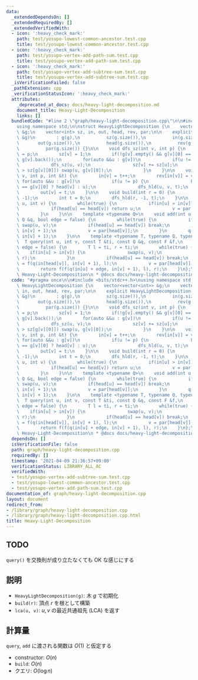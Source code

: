 ```yaml
---
data:
  _extendedDependsOn: []
  _extendedRequiredBy: []
  _extendedVerifiedWith:
  - icon: ':heavy_check_mark:'
    path: test/yosupo-lowest-common-ancestor.test.cpp
    title: test/yosupo-lowest-common-ancestor.test.cpp
  - icon: ':heavy_check_mark:'
    path: test/yosupo-vertex-add-path-sum.test.cpp
    title: test/yosupo-vertex-add-path-sum.test.cpp
  - icon: ':heavy_check_mark:'
    path: test/yosupo-vertex-add-subtree-sum.test.cpp
    title: test/yosupo-vertex-add-subtree-sum.test.cpp
  _isVerificationFailed: false
  _pathExtension: cpp
  _verificationStatusIcon: ':heavy_check_mark:'
  attributes:
    _deprecated_at_docs: docs/heavy-light-decomposition.md
    document_title: Heavy-Light-Decomposition
    links: []
  bundledCode: "#line 2 \"graph/heavy-light-decomposition.cpp\"\n\n#include <bits/stdc++.h>\n\
    using namespace std;\n\nstruct HeavyLightDecomposition {\n    vector<vector<int>>\
    \ &g;\n    vector<int> sz, in, out, head, rev, par;\n\n    explicit HeavyLightDecomposition(vector<vector<int>>\
    \ &g)\n        : g(g),\n          sz(g.size()),\n          in(g.size()),\n   \
    \       out(g.size()),\n          head(g.size()),\n          rev(g.size()),\n\
    \          par(g.size()) {}\n\n    void dfs_sz(int v, int p) {\n        par[v]\
    \ = p;\n        sz[v] = 1;\n        if(!g[v].empty() && g[v][0] == p) swap(g[v][0],\
    \ g[v].back());\n        for(auto &&u : g[v])\n            if(u != p) {\n    \
    \            dfs_sz(u, v);\n                sz[v] += sz[u];\n                if(sz[u]\
    \ > sz[g[v][0]]) swap(u, g[v][0]);\n            }\n    }\n\n    void dfs_hld(int\
    \ v, int p, int &t) {\n        in[v] = t++;\n        rev[in[v]] = v;\n       \
    \ for(auto &&u : g[v])\n            if(u != p) {\n                head[u] = (u\
    \ == g[v][0] ? head[v] : u);\n                dfs_hld(u, v, t);\n            }\n\
    \        out[v] = t;\n    }\n\n    void build(int r = 0) {\n        dfs_sz(r,\
    \ -1);\n        int t = 0;\n        dfs_hld(r, -1, t);\n    }\n\n    int lca(int\
    \ u, int v) {\n        while(true) {\n            if(in[u] > in[v]) swap(u, v);\n\
    \            if(head[u] == head[v]) return u;\n            v = par[head[v]];\n\
    \        }\n    }\n\n    template <typename Q>\n    void add(int u, int v, const\
    \ Q &q, bool edge = false) {\n        while(true) {\n            if(in[u] > in[v])\
    \ swap(u, v);\n            if(head[u] == head[v]) break;\n            q(in[head[v]],\
    \ in[v] + 1);\n            v = par[head[v]];\n        }\n        q(in[u] + edge,\
    \ in[v] + 1);\n    }\n\n    template <typename T, typename Q, typename F>\n  \
    \  T query(int u, int v, const T &ti, const Q &q, const F &f,\n            bool\
    \ edge = false) {\n        T l = ti, r = ti;\n        while(true) {\n        \
    \    if(in[u] > in[v]) {\n                swap(u, v);\n                swap(l,\
    \ r);\n            }\n            if(head[u] == head[v]) break;\n            l\
    \ = f(q(in[head[v]], in[v] + 1), l);\n            v = par[head[v]];\n        }\n\
    \        return f(f(q(in[u] + edge, in[v] + 1), l), r);\n    }\n};\n/*\n * @brief\
    \ Heavy-Light-Decomposition\n * @docs docs/heavy-light-decomposition.md\n */\n"
  code: "#pragma once\n\n#include <bits/stdc++.h>\nusing namespace std;\n\nstruct\
    \ HeavyLightDecomposition {\n    vector<vector<int>> &g;\n    vector<int> sz,\
    \ in, out, head, rev, par;\n\n    explicit HeavyLightDecomposition(vector<vector<int>>\
    \ &g)\n        : g(g),\n          sz(g.size()),\n          in(g.size()),\n   \
    \       out(g.size()),\n          head(g.size()),\n          rev(g.size()),\n\
    \          par(g.size()) {}\n\n    void dfs_sz(int v, int p) {\n        par[v]\
    \ = p;\n        sz[v] = 1;\n        if(!g[v].empty() && g[v][0] == p) swap(g[v][0],\
    \ g[v].back());\n        for(auto &&u : g[v])\n            if(u != p) {\n    \
    \            dfs_sz(u, v);\n                sz[v] += sz[u];\n                if(sz[u]\
    \ > sz[g[v][0]]) swap(u, g[v][0]);\n            }\n    }\n\n    void dfs_hld(int\
    \ v, int p, int &t) {\n        in[v] = t++;\n        rev[in[v]] = v;\n       \
    \ for(auto &&u : g[v])\n            if(u != p) {\n                head[u] = (u\
    \ == g[v][0] ? head[v] : u);\n                dfs_hld(u, v, t);\n            }\n\
    \        out[v] = t;\n    }\n\n    void build(int r = 0) {\n        dfs_sz(r,\
    \ -1);\n        int t = 0;\n        dfs_hld(r, -1, t);\n    }\n\n    int lca(int\
    \ u, int v) {\n        while(true) {\n            if(in[u] > in[v]) swap(u, v);\n\
    \            if(head[u] == head[v]) return u;\n            v = par[head[v]];\n\
    \        }\n    }\n\n    template <typename Q>\n    void add(int u, int v, const\
    \ Q &q, bool edge = false) {\n        while(true) {\n            if(in[u] > in[v])\
    \ swap(u, v);\n            if(head[u] == head[v]) break;\n            q(in[head[v]],\
    \ in[v] + 1);\n            v = par[head[v]];\n        }\n        q(in[u] + edge,\
    \ in[v] + 1);\n    }\n\n    template <typename T, typename Q, typename F>\n  \
    \  T query(int u, int v, const T &ti, const Q &q, const F &f,\n            bool\
    \ edge = false) {\n        T l = ti, r = ti;\n        while(true) {\n        \
    \    if(in[u] > in[v]) {\n                swap(u, v);\n                swap(l,\
    \ r);\n            }\n            if(head[u] == head[v]) break;\n            l\
    \ = f(q(in[head[v]], in[v] + 1), l);\n            v = par[head[v]];\n        }\n\
    \        return f(f(q(in[u] + edge, in[v] + 1), l), r);\n    }\n};\n/*\n * @brief\
    \ Heavy-Light-Decomposition\n * @docs docs/heavy-light-decomposition.md\n */"
  dependsOn: []
  isVerificationFile: false
  path: graph/heavy-light-decomposition.cpp
  requiredBy: []
  timestamp: '2021-04-09 21:36:57+09:00'
  verificationStatus: LIBRARY_ALL_AC
  verifiedWith:
  - test/yosupo-vertex-add-subtree-sum.test.cpp
  - test/yosupo-lowest-common-ancestor.test.cpp
  - test/yosupo-vertex-add-path-sum.test.cpp
documentation_of: graph/heavy-light-decomposition.cpp
layout: document
redirect_from:
- /library/graph/heavy-light-decomposition.cpp
- /library/graph/heavy-light-decomposition.cpp.html
title: Heavy-Light-Decomposition
---
```

## TODO

`query()` を交換則が成り立たなくても OK な感じにする

## 説明

- `HeavyLightDecomposition(g)`: 木 $g$ で初期化
- `build(r)`: 頂点 $r$ を根として構築
- `lca(u, v)`: $u,v$ の最近共通祖先 $(\mathrm{LCA})$ を返す

## 計算量

`query`, `add` に渡される関数は $O(1)$ と仮定する

- constructor: $O(n)$
- `build`: $O(n)$
- クエリ: $O(\log n)$